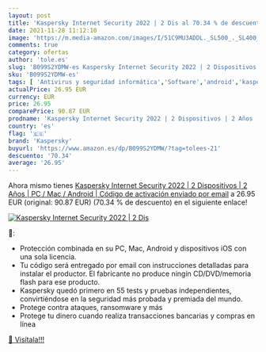 ```yaml
---
layout: post
title: 'Kaspersky Internet Security 2022 | 2 Dis al 70.34 % de descuento'
date: 2021-11-28 11:12:10
image: 'https://m.media-amazon.com/images/I/51C9MU3ADDL._SL500_._SL400_.jpg'
comments: true
category: ofertas
author: 'tole.es'
slug: 'B099S2YDMW-es Kaspersky Internet Security 2022 | 2 Dispositivos | 2 Años...'
sku: 'B099S2YDMW-es'
tags: [ 'Antivirus y seguridad informática','Software','android','kaspersky', ]
actualPrice: 26.95 EUR
currency: EUR
price: 26.95
comparePrice: 90.87 EUR
prodname: 'Kaspersky Internet Security 2022 | 2 Dispositivos | 2 Años | PC / Mac / Android | Código de activación enviado por email'
country: 'es'
flag: '🇪🇸'
brand: 'Kaspersky'
buyurl: 'https://www.amazon.es/dp/B099S2YDMW/?tag=tolees-21'
descuento: '70.34'
average: '26.95'
---
```


Ahora mismo tienes [Kaspersky Internet Security 2022 | 2 Dispositivos | 2 Años | PC / Mac / Android | Código de activación enviado por email](https://www.amazon.es/dp/B099S2YDMW/?tag=tolees-21) a 26.95 EUR (original: 90.87 EUR) (70.34 %  de descuento) en el siguiente enlace!

[![Kaspersky Internet Security 2022 | 2 Dis](https://m.media-amazon.com/images/I/51C9MU3ADDL._SL500_._SL400_.jpg)](https://www.amazon.es/dp/B099S2YDMW/?tag=tolees-21)

🔎:

- Protección combinada en su PC, Mac, Android y dispositivos iOS con una sola licencia.
- Tu código será entregado por email con instrucciones detalladas para instalar el productor. El fabricante no produce ningín CD/DVD/memoria flash para ese producto.
- Kaspersky quedó primero en 55 tests y pruebas independientes, convirtiéndose en la seguridad más probada y premiada del mundo.
- Protege contra ataques, ransomware y más
- Protege tu dinero cuando realiza transacciones bancarias y compras en línea

[🛒 Visítala!!!](https://www.amazon.es/dp/B099S2YDMW/?tag=tolees-21)
